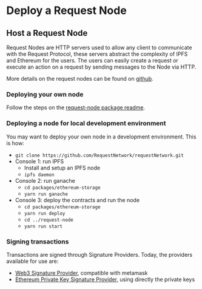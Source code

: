 # Deploy a Request Node

## Host a Request Node

Request Nodes are HTTP servers used to allow any client to communicate with the Request Protocol, these servers abstract the complexity of IPFS and Ethereum for the users. The users can easily create a request or execute an action on a request by sending messages to the Node via HTTP.

More details on the request nodes can be found on [github](https://github.com/RequestNetwork/requestNetwork/tree/development/packages/request-node).

### Deploying your own node

Follow the steps on the [request-node package readme](https://github.com/RequestNetwork/requestNetwork/tree/development/packages/request-node#deployment).

### Deploying a node for local development environment

You may want to deploy your own node in a development environment. This is how:

* `git clone https://github.com/RequestNetwork/requestNetwork.git`
* Console 1: run IPFS
  * Install and setup an IPFS node
  * `ipfs daemon`
* Console 2: run ganache
  * `cd packages/ethereum-storage`
  * `yarn run ganache`
* Console 3: deploy the contracts and run the node
  * `cd packages/ethereum-storage`
  * `yarn run deploy`
  * `cd ../request-node`
  * `yarn run start`

### Signing transactions

Transactions are signed through Signature Providers. Today, the providers available for use are:

* [Web3 Signature Provider](https://github.com/RequestNetwork/requestNetwork/tree/development/packages/web3-signature), compatible with metamask
* [Ethereum Private Key Signature Provider](https://github.com/RequestNetwork/requestNetwork/tree/development/packages/epk-signature), using directly the private keys

